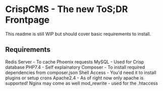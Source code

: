 # CrispCMS - The new ToS;DR Frontpage

This readme is still WIP but should cover basic requirements to install.




## Requirements

Redis Server - To cache Phoenix requests
MySQL - Used for Crisp database
PHP7.4 - Self explainatory
Composer - To install required dependencies from composer.json
Shell Access - You'd need it to install plugins or setup crons
Apache2.4 - As of right now only apache is supported! Nginx may come as well
mod_rewrite - used for the .htaccess
